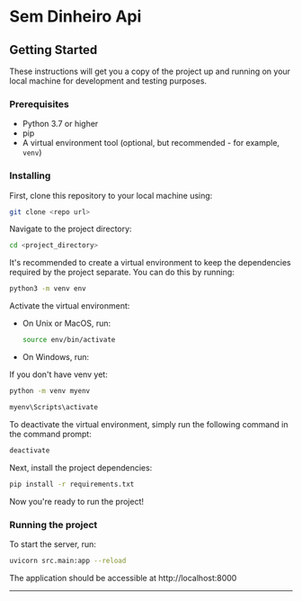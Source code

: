 # Sem Dinheiro Api

## Getting Started

These instructions will get you a copy of the project up and running on your local machine for development and testing purposes.

### Prerequisites

- Python 3.7 or higher
- pip
- A virtual environment tool (optional, but recommended - for example, `venv`)

### Installing

First, clone this repository to your local machine using:

```bash
git clone <repo url>
```

Navigate to the project directory:

```bash
cd <project_directory>
```

It's recommended to create a virtual environment to keep the dependencies required by the project separate. You can do this by running:

```bash
python3 -m venv env
```

Activate the virtual environment:

- On Unix or MacOS, run:

  ```bash
  source env/bin/activate
  ```

- On Windows, run:

If you don't have venv yet:
  ```cmd
  python -m venv myenv 
  ```
  ```cmd
  myenv\Scripts\activate
  ```
To deactivate the virtual environment, simply run the following command in the command prompt:
  ```cmd
deactivate
  ```

Next, install the project dependencies:

```bash
pip install -r requirements.txt
```

Now you're ready to run the project!

### Running the project

To start the server, run:

```bash
uvicorn src.main:app --reload
```
The application should be accessible at http://localhost:8000

---
